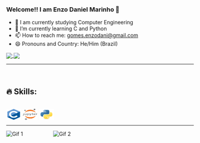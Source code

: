 ### Welcome!! I am Enzo Daniel Marinho 👋

- 🔭 I am currently studying Computer Engineering
- 🌱 I’m currently learning C and Python
- 📫 How to reach me: gomes.enzodani@gmail.com
- 😄 Pronouns and Country: He/Him (Brazil)

<a href="https://github.com/enzzodani/github-readme">
  <img height=200 align="center" src="https://github-readme-stats.vercel.app/api?username=enzzodani&show_icons=true&theme=cobalt" />
</a>
<a href="https://github.com/enzzodani/github-readme">
  <img height=200 align="center" src="https://github-readme-stats.vercel.app/api/top-langs/?username=enzzodani&theme=cobalt&layout=donut" />
</a>
<hr>
<br/>

## 🔥 Skills:

<div style="display: inline_block"><br>
  <img align="center" alt="Enzo-C" height="30" width="40" src="https://raw.githubusercontent.com/devicons/devicon/master/icons/c/c-original.svg">
  <img align="center" alt="Jupyter-C" height="30" width="40" src="https://raw.githubusercontent.com/devicons/devicon/master/icons/jupyter/jupyter-original-wordmark.svg">
  <img align="center" alt="Enzo-Python" height="30" width="40" src="https://raw.githubusercontent.com/devicons/devicon/master/icons/python/python-original.svg">
</div>

<hr>

<div style="display: flex;">
  <img src="https://github.com/enzzodani/enzzodani/assets/135847182/3bb0617c-3bdf-40cd-8e8d-1d5a1dfde8ae" alt="Gif 1" style="width: 25%;">
  <img src="https://github.com/enzzodani/enzzodani/assets/135847182/e415a3ac-a926-4e92-a466-52585d585c9c" alt="Gif 2" style="width: 25%;">
</div>

